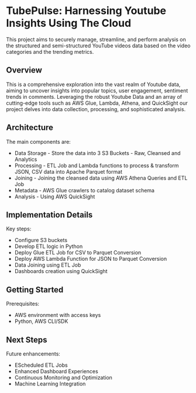 ﻿# <a name="_khu82qlpyqzn"></a>**TubePulse: Harnessing Youtube Insights Using The Cloud**
This project aims to securely manage, streamline, and perform analysis on the structured and semi-structured YouTube videos data based on the video categories and the trending metrics.
## <a name="_mfymi4aqp582"></a>**Overview**
This is a comprehensive exploration into the vast realm of Youtube data, aiming to uncover insights into popular topics, user engagement, sentiment trends in comments. Leveraging the robust Youtube Data and an array of cutting-edge tools such as AWS Glue, Lambda, Athena, and QuickSight our project delves into data collection, processing, and sophisticated analysis.

## <a name="_vfoa18qfshjp"></a>**Architecture**

The main components are:

- Data Storage - Store the data into 3 S3 Buckets - Raw, Cleansed and Analytics
- Processing - ETL Job and Lambda functions to process & transform JSON, CSV data into Apache Parquet format
- Joining - Joining the cleansed data using AWS Athena Queries and ETL Job
- Metadata - AWS Glue crawlers to catalog dataset schema
- Analysis - Using AWS QuickSight
## <a name="_xc2hso25b26u"></a>**Implementation Details**
Key steps:

- Configure S3 buckets
- Develop ETL logic in Python
- Deploy Glue ETL Job for CSV to Parquet Conversion
- Deploy AWS Lambda Function for JSON to Parquet Conversion
- Data Joining using ETL Job
- Dashboards creation using QuickSight
## <a name="_9918s34u70he"></a>**Getting Started**
Prerequisites:

- AWS environment with access keys
- Python, AWS CLI/SDK
## <a name="_1psm2npov8a1"></a>**Next Steps**
Future enhancements:

- EScheduled ETL Jobs
- Enhanced Dashboard Experiences
- Continuous Monitoring and Optimization
- Machine Learning Integration


